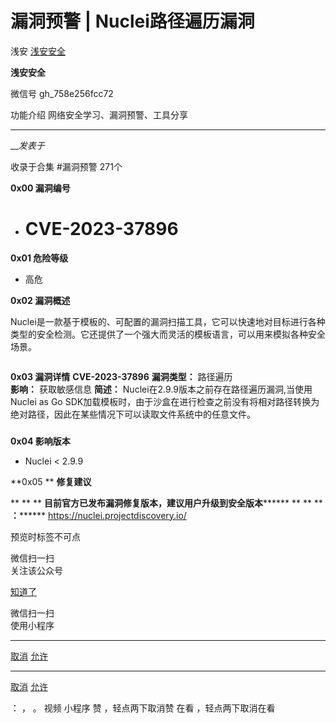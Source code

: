 #  漏洞预警 | Nuclei路径遍历漏洞

浅安  [ 浅安安全 ](javascript:void\(0\);)

**浅安安全** ![]()

微信号 gh_758e256fcc72

功能介绍 网络安全学习、漏洞预警、工具分享

____

___发表于_

收录于合集 #漏洞预警 271个

**0x00 漏洞编号**

  * # CVE-2023-37896

 **0x01 危险等级**

  * 高危  

 **0x02 漏洞概述**

Nuclei是一款基于模板的、可配置的漏洞扫描工具，它可以快速地对目标进行各种类型的安全检测。它还提供了一个强大而灵活的模板语言，可以用来模拟各种安全场景。

![]()

 **0x03 漏洞详情** **CVE-2023-37896** **漏洞类型：** 路径遍历  
 **影响：** 获取敏感信息 **简述：** Nuclei在2.9.9版本之前存在路径遍历漏洞,当使用 Nuclei as Go
SDK加载模板时，由于沙盒在进行检查之前没有将相对路径转换为绝对路径，因此在某些情况下可以读取文件系统中的任意文件。

###

 **0x04 影响版本**

  * Nuclei < 2.9.9

 **0x05  ** **修复建议**

 ** ** ** **目前官方已发布漏洞修复版本，建议用户升级到安全版本******** ** ** ** **：********
https://nuclei.projectdiscovery.io/

  

预览时标签不可点

微信扫一扫  
关注该公众号

[知道了](javascript:;)

微信扫一扫  
使用小程序

****

[取消](javascript:void\(0\);) [允许](javascript:void\(0\);)

****

[取消](javascript:void\(0\);) [允许](javascript:void\(0\);)

： ， 。   视频 小程序 赞 ，轻点两下取消赞 在看 ，轻点两下取消在看

